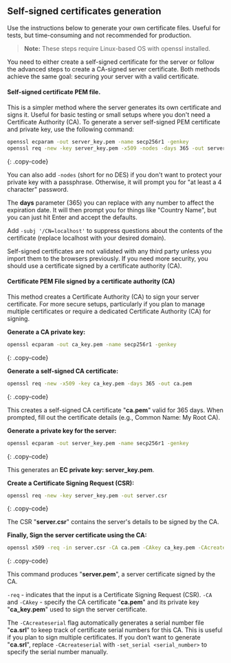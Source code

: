 ## Self-signed certificates generation

Use the instructions below to generate your own certificate files. Useful for tests, but time-consuming and not recommended for production.

> **Note:** These steps require Linux-based OS with openssl installed.

You need to either create a self-signed certificate for the server or follow the advanced steps to create a CA-signed server certificate. 
Both methods achieve the same goal: securing your server with a valid certificate.

#### Self-signed certificate PEM file.

This is a simpler method where the server generates its own certificate and signs it. 
Useful for basic testing or small setups where you don't need a Certificate Authority (CA).
To generate a server self-signed PEM certificate and private key, use the following command:

```bash
openssl ecparam -out server_key.pem -name secp256r1 -genkey
openssl req -new -key server_key.pem -x509 -nodes -days 365 -out server.pem 
```
{: .copy-code}

You can also add `-nodes` (short for no DES) if you don't want to protect your private key with a passphrase. Otherwise, it will prompt you for "at least a 4 character" password.

The **days** parameter (365) you can replace with any number to affect the expiration date. It will then prompt you for things like "Country Name", but you can just hit Enter and accept the defaults.

Add `-subj '/CN=localhost'` to suppress questions about the contents of the certificate (replace localhost with your desired domain).

Self-signed certificates are not validated with any third party unless you import them to the browsers previously. If you need more security, you should use a certificate signed by a certificate authority (CA).

#### Certificate PEM File signed by a certificate authority (CA)

This method creates a Certificate Authority (CA) to sign your server certificate. For more secure setups,
particularly if you plan to manage multiple certificates or require a dedicated Certificate Authority (CA) for signing.

**Generate a CA private key:**

```bash
openssl ecparam -out ca_key.pem -name secp256r1 -genkey
```
{: .copy-code}

**Generate a self-signed CA certificate:**

```bash
openssl req -new -x509 -key ca_key.pem -days 365 -out ca.pem
```
{: .copy-code}

This creates a self-signed CA certificate "**ca.pem**" valid for 365 days. When prompted, fill out the certificate details (e.g., Common Name: My Root CA).

**Generate a private key for the server:**

```bash
openssl ecparam -out server_key.pem -name secp256r1 -genkey
```
{: .copy-code}

This generates an **EC private key: server_key.pem**.

**Create a Certificate Signing Request (CSR):**

```bash
openssl req -new -key server_key.pem -out server.csr
```
{: .copy-code}

The CSR "**server.csr**" contains the server's details to be signed by the CA.

**Finally, Sign the server certificate using the CA:**

```bash
openssl x509 -req -in server.csr -CA ca.pem -CAkey ca_key.pem -CAcreateserial -out server.pem -days 365
```
{: .copy-code}

This command produces "**server.pem**", a server certificate signed by the CA.

`-req` - indicates that the input is a Certificate Signing Request (CSR).
`-CA` and `-CAkey` - specify the CA certificate "**ca.pem**" and its private key "**ca_key.pem**" used to sign the server certificate.

The `-CAcreateserial` flag automatically generates a serial number file "**ca.srl**" to keep track of certificate serial numbers for this CA. 
This is useful if you plan to sign multiple certificates. If you don’t want to generate "**ca.srl**", replace `-CAcreateserial` with `-set_serial <serial_number>` to specify the serial number manually.
